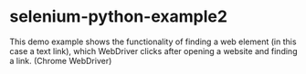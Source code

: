 # selenium-python-example2
 This demo example shows the functionality of finding a web element (in this case a text link), which WebDriver clicks after opening a website and finding a link. (Chrome WebDriver)

